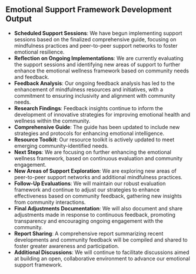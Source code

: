 

## Emotional Support Framework Development Output

- **Scheduled Support Sessions**: We have begun implementing support sessions based on the finalized comprehensive guide, focusing on mindfulness practices and peer-to-peer support networks to foster emotional resilience.
- **Reflection on Ongoing Implementations**: We are currently evaluating the support sessions and identifying new areas of support to further enhance the emotional wellness framework based on community needs and feedback.
- **Feedback Analysis**: Our ongoing feedback analysis has led to the enhancement of mindfulness resources and initiatives, with a commitment to ensuring inclusivity and alignment with community needs.
- **Research Findings**: Feedback insights continue to inform the development of innovative strategies for improving emotional health and wellness within the community.
- **Comprehensive Guide**: The guide has been updated to include new strategies and protocols for enhancing emotional intelligence.
- **Resource Toolkit**: Our resource toolkit is actively updated to meet emerging community-identified needs.
- **Next Steps**: We are focusing on further enhancing the emotional wellness framework, based on continuous evaluation and community engagement.
- **New Areas of Support Exploration**: We are exploring new areas of peer-to-peer support networks and additional mindfulness practices.
- **Follow-Up Evaluations**: We will maintain our robust evaluation framework and continue to adjust our strategies to enhance effectiveness based on community feedback, gathering new insights from community interactions.
- **Final Adjustments Documentation**: We will also document and share adjustments made in response to continuous feedback, promoting transparency and encouraging ongoing engagement with the community.
- **Report Sharing**: A comprehensive report summarizing recent developments and community feedback will be compiled and shared to foster greater awareness and participation.
- **Additional Discussions**: We will continue to facilitate discussions aimed at building an open, collaborative environment to advance our emotional support framework.